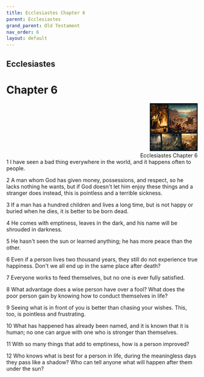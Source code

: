 ```yaml
---
title: Ecclesiastes Chapter 6
parent: Ecclesiastes
grand_parent: Old Testament
nav_order: 6
layout: default
---
```


## Ecclesiastes

# Chapter 6

<div style="clear: both; text-align: right;">
    <img src="/assets/Image/Ecclesiastes/500/6.jpg" alt="Ecclesiastes Chapter 6" class="chapter-image" style="max-width: 25%; height: auto;"/>
    <figcaption style="font-size: 14px;">Ecclesiastes Chapter 6</figcaption>
</div>
1 I have seen a bad thing everywhere in the world, and it happens often to people.

2 A man whom God has given money, possessions, and respect, so he lacks nothing he wants, but if God doesn't let him enjoy these things and a stranger does instead, this is pointless and a terrible sickness.

3 If a man has a hundred children and lives a long time, but is not happy or buried when he dies, it is better to be born dead.

4 He comes with emptiness, leaves in the dark, and his name will be shrouded in darkness.

5 He hasn't seen the sun or learned anything; he has more peace than the other.

6 Even if a person lives two thousand years, they still do not experience true happiness. Don't we all end up in the same place after death?

7 Everyone works to feed themselves, but no one is ever fully satisfied.

8 What advantage does a wise person have over a fool? What does the poor person gain by knowing how to conduct themselves in life?

9 Seeing what is in front of you is better than chasing your wishes. This, too, is pointless and frustrating.

10 What has happened has already been named, and it is known that it is human; no one can argue with one who is stronger than themselves.

11 With so many things that add to emptiness, how is a person improved?

12 Who knows what is best for a person in life, during the meaningless days they pass like a shadow? Who can tell anyone what will happen after them under the sun?


